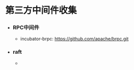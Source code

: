 # 第三方中间件收集


- ### RPC中间件
    - incubator-brpc: https://github.com/apache/brpc.git



- ### raft
    - 